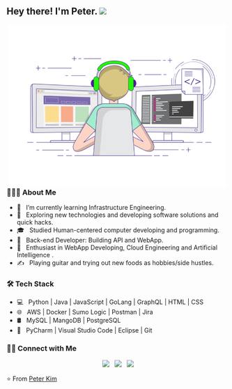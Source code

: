 <h2> Hey there! I'm Peter. <img src="https://github.com/souvikguria98/souvikguria98/blob/master/Hi.gif" width="25"></h2>
<img align="right" alt="GIF" src="https://raw.githubusercontent.com/devSouvik/devSouvik/master/gif3.gif" width="500"/>

<h3> 👨🏻‍💻 About Me </h3>

- 🔭 &nbsp; I’m currently learning Infrastructure Engineering.
- 🤔 &nbsp; Exploring new technologies and developing software solutions and quick hacks.
- 🎓 &nbsp; Studied Human-centered computer developing and programming.
- 💼 &nbsp; Back-end Developer: Building API and WebApp.
- 🌱 &nbsp; Enthusiast in WebApp Developing, Cloud Engineering and Artificial Intelligence .
- ✍️ &nbsp; Playing guitar and trying out new foods as hobbies/side hustles. 

<h3>🛠 Tech Stack</h3>

- 💻 &nbsp; Python | Java | JavaScript | GoLang | GraphQL | HTML | CSS
- 🌐 &nbsp; AWS | Docker | Sumo Logic | Postman | Jira
- 🛢 &nbsp; MySQL | MangoDB | PostgreSQL
- 🔧 &nbsp; PyCharm | Visual Studio Code | Eclipse | Git

<h3> 🤝🏻 Connect with Me </h3>

<p align="center">
&nbsp; <a href="https://www.instagram.com/taesannn/" target="_blank" rel="noopener noreferrer"><img src="https://img.icons8.com/plasticine/100/000000/instagram-new.png" width="50" /></a>  
&nbsp; <a href="https://www.linkedin.com/in/peter-kim-436782183/" target="_blank" rel="noopener noreferrer"><img src="https://img.icons8.com/plasticine/100/000000/linkedin.png" width="50" /></a>
&nbsp; <a href="mailto:taesan.peter.kim@gmail.com" target="_blank" rel="noopener noreferrer"><img src="https://img.icons8.com/plasticine/100/000000/gmail.png"  width="50" /></a>
</p>

⭐️ From [Peter Kim](https://github.com/Taesan-Peter-Kim-Code/)
